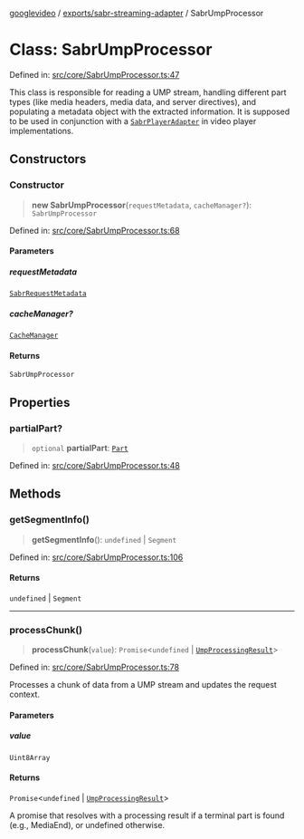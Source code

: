 [googlevideo](../../../README.md) / [exports/sabr-streaming-adapter](../README.md) / SabrUmpProcessor

# Class: SabrUmpProcessor

Defined in: [src/core/SabrUmpProcessor.ts:47](https://github.com/LuanRT/googlevideo/blob/cc730b4dbadc5ae882d6aa28d716e442943577fa/src/core/SabrUmpProcessor.ts#L47)

This class is responsible for reading a UMP stream, handling different part types
(like media headers, media data, and server directives), and populating a
metadata object with the extracted information. It is supposed to be used
in conjunction with a [`SabrPlayerAdapter`](../interfaces/SabrPlayerAdapter.md) in video player
implementations.

## Constructors

### Constructor

> **new SabrUmpProcessor**(`requestMetadata`, `cacheManager?`): `SabrUmpProcessor`

Defined in: [src/core/SabrUmpProcessor.ts:68](https://github.com/LuanRT/googlevideo/blob/cc730b4dbadc5ae882d6aa28d716e442943577fa/src/core/SabrUmpProcessor.ts#L68)

#### Parameters

##### requestMetadata

[`SabrRequestMetadata`](../interfaces/SabrRequestMetadata.md)

##### cacheManager?

[`CacheManager`](../../utils/classes/CacheManager.md)

#### Returns

`SabrUmpProcessor`

## Properties

### partialPart?

> `optional` **partialPart**: [`Part`](../../../types/shared/type-aliases/Part.md)

Defined in: [src/core/SabrUmpProcessor.ts:48](https://github.com/LuanRT/googlevideo/blob/cc730b4dbadc5ae882d6aa28d716e442943577fa/src/core/SabrUmpProcessor.ts#L48)

## Methods

### getSegmentInfo()

> **getSegmentInfo**(): `undefined` \| `Segment`

Defined in: [src/core/SabrUmpProcessor.ts:106](https://github.com/LuanRT/googlevideo/blob/cc730b4dbadc5ae882d6aa28d716e442943577fa/src/core/SabrUmpProcessor.ts#L106)

#### Returns

`undefined` \| `Segment`

***

### processChunk()

> **processChunk**(`value`): `Promise`\<`undefined` \| [`UmpProcessingResult`](../interfaces/UmpProcessingResult.md)\>

Defined in: [src/core/SabrUmpProcessor.ts:78](https://github.com/LuanRT/googlevideo/blob/cc730b4dbadc5ae882d6aa28d716e442943577fa/src/core/SabrUmpProcessor.ts#L78)

Processes a chunk of data from a UMP stream and updates the request context.

#### Parameters

##### value

`Uint8Array`

#### Returns

`Promise`\<`undefined` \| [`UmpProcessingResult`](../interfaces/UmpProcessingResult.md)\>

A promise that resolves with a processing result if a terminal part is found (e.g., MediaEnd), or undefined otherwise.
